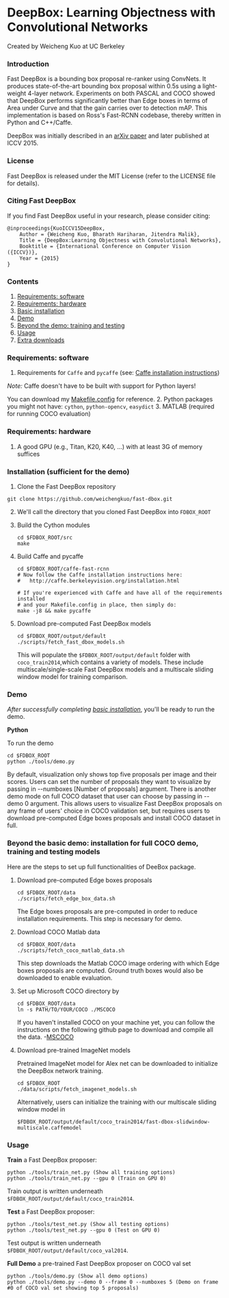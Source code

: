 # DeepBox: Learning Objectness with Convolutional Networks

Created by Weicheng Kuo at UC Berkeley

### Introduction

Fast DeepBox is a bounding box proposal re-ranker using ConvNets. It produces state-of-the-art bounding box proposal within 0.5s using a light-weight 4-layer network. Experiments on both PASCAL and COCO showed that DeepBox performs significantly better than Edge boxes in terms of Area under Curve and that the gain carries over to detection mAP. This implementation is based on Ross's Fast-RCNN codebase, thereby written in Python and C++/Caffe.

DeepBox was initially described in an [arXiv paper](http://arxiv.org/abs/1505.02146) and later published at ICCV 2015.

### License

Fast DeepBox is released under the MIT License (refer to the LICENSE file for details).

### Citing Fast DeepBox

If you find Fast DeepBox useful in your research, please consider citing:

    @inproceedings{KuoICCV15DeepBox,
        Author = {Weicheng Kuo, Bharath Hariharan, Jitendra Malik},
        Title = {DeepBox:Learning Objectness with Convolutional Networks},
        Booktitle = {International Conference on Computer Vision ({ICCV})},
        Year = {2015}
    }
    
### Contents
1. [Requirements: software](#requirements-software)
2. [Requirements: hardware](#requirements-hardware)
3. [Basic installation](#installation-sufficient-for-the-demo)
4. [Demo](#demo)
5. [Beyond the demo: training and testing](#beyond-the-demo-installation-for-training-and-testing-models)
6. [Usage](#usage)
7. [Extra downloads](#extra-downloads)

### Requirements: software

1. Requirements for `Caffe` and `pycaffe` (see: [Caffe installation instructions](http://caffe.berkeleyvision.org/installation.html))

  *Note:* Caffe doesn't have to be built with support for Python layers!

  You can download my [Makefile.config](http://www.cs.berkeley.edu/~wckuo/fast-dbox-data/Makefile.config) for reference.
2. Python packages you might not have: `cython`, `python-opencv`, `easydict`
3. MATLAB (required for running COCO evaluation)

### Requirements: hardware

1. A good GPU (e.g., Titan, K20, K40, ...) with at least 3G of memory suffices

### Installation (sufficient for the demo)

1. Clone the Fast DeepBox repository
  ```Shell
  git clone https://github.com/weichengkuo/fast-dbox.git
  ```
  
2. We'll call the directory that you cloned Fast DeepBox into `FDBOX_ROOT`

3. Build the Cython modules
    ```Shell
    cd $FDBOX_ROOT/src
    make
    ```
    
4. Build Caffe and pycaffe
    ```Shell
    cd $FDBOX_ROOT/caffe-fast-rcnn
    # Now follow the Caffe installation instructions here:
    #   http://caffe.berkeleyvision.org/installation.html

    # If you're experienced with Caffe and have all of the requirements installed
    # and your Makefile.config in place, then simply do:
    make -j8 && make pycaffe
    ```
    
5. Download pre-computed Fast DeepBox models
    ```Shell
    cd $FDBOX_ROOT/output/default
    ./scripts/fetch_fast_dbox_models.sh
    ```

    This will populate the `$FDBOX_ROOT/output/default` folder with `coco_train2014`,which contains a variety of models. These include multiscale/single-scale Fast DeepBox models and a multiscale sliding window model for training comparison.

### Demo

*After successfully completing [basic installation](#installation-sufficient-for-the-demo)*, you'll be ready to run the demo.

**Python**

To run the demo
```Shell
cd $FDBOX_ROOT
python ./tools/demo.py
```
By default, visualization only shows top five proposals per image and their scores. Users can set the number of proposals they want to visualize by passing in --numboxes [Number of proposals] argument. There is another demo mode on full COCO dataset that user can choose by passing in --demo 0 argument. This allows users to visualize Fast DeepBox proposals on any frame of users' choice in COCO validation set, but requires users to download pre-computed Edge boxes proposals and install COCO dataset in full. 

### Beyond the basic demo: installation for full COCO demo, training and testing models
Here are the steps to set up full functionalities of DeeBox package.

1. Download pre-computed Edge boxes proposals
    ```Shell
    cd $FDBOX_ROOT/data
    ./scripts/fetch_edge_box_data.sh
    ```
    The Edge boxes proposals are pre-computed in order to reduce installation requirements. This step is necessary for demo.

2. Download COCO Matlab data 
    ```Shell
    cd $FDBOX_ROOT/data
    ./scripts/fetch_coco_matlab_data.sh
    ```
    This step downloads the Matlab COCO image ordering with which Edge boxes proposals are computed. Ground truth boxes would also be downloaded to enable evaluation.

3. Set up Microsoft COCO directory by
    ```Shell
    cd $FDBOX_ROOT/data
    ln -s PATH/TO/YOUR/COCO ./MSCOCO
    ```
    If you haven't installed COCO on your machine yet, you can follow the instructions on the following github page to download and compile all the data. 
   -[MSCOCO](https://github.com/pdollar/coco)

4.  Download pre-trained ImageNet models

    Pretrained ImageNet model for Alex net can be downloaded to initialize the DeepBox network training.
    ```Shell
    cd $FDBOX_ROOT
    ./data/scripts/fetch_imagenet_models.sh
    ```
    Alternatively, users can initialize the training with our multiscale sliding window model in
    ```Shell
    $FDBOX_ROOT/output/default/coco_train2014/fast-dbox-slidwindow-multiscale.caffemodel
    ```

### Usage

**Train** a Fast DeepBox proposer:

```Shell
python ./tools/train_net.py (Show all training options)
python ./tools/train_net.py --gpu 0 (Train on GPU 0)
```
Train output is written underneath `$FDBOX_ROOT/output/default/coco_train2014`.


**Test** a Fast DeepBox proposer:

```Shell
python ./tools/test_net.py (Show all testing options)
python ./tools/test_net.py --gpu 0 (Test on GPU 0)
```

Test output is written underneath `$FDBOX_ROOT/output/default/coco_val2014`.

**Full Demo** a pre-trained Fast DeepBox proposer on COCO val set

```Shell
python ./tools/demo.py (Show all demo options)
python ./tools/demo.py --demo 0 --frame 0 --numboxes 5 (Demo on frame #0 of COCO val set showing top 5 proposals)
